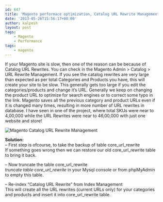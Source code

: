 ```yaml
---
id: 647
title: 'Magento performace optimization, Catalog URL Rewrite Management'
date: '2013-05-26T15:56:17+00:00'
author: kalpesh
layout: post
tags:
    - Magento
    - Performance
tags:
    - magento
---
```


If your Magento site is slow, then one of the reason can be because of Catalog URL Rewrites. You can check in the Magento Admin > Catalog > URL Rewrite Management. If you see the catalog rewrites are very large than expected as per total Categories and Products you have, this will create your site to be slow. This generally gets too large if you edit the categories/products and change it’s URL. Generally we keep on changing the product URL to optimize for search engines or to correct some typo in the link. Magento saves all the previous category and product URLs even if it is changed many times, resulting in more number of URL rewrites in database. I have seen in one of the project, where total SKUs were near to 4,00,000 while the URL Rewrites were near to 46,00,000 with just one website and store!

![Magento Catalog URL Rewrite Management](http://ka.lpe.sh/uploads/2013/05/Catalog_URL_Rewrite_Management.png)  
  
**Solution:**  
– First step is ofcourse, to take the backup of table core_url_rewrite  
If something goes wrong then we can restore our old core_url_rewrite table to bring it back.

– Now truncate the table core_url_rewrite  
*truncate table core_url_rewrite* in your Mysql console or from phpMyAdmin to empty this table.

– Re-index “Catalog URL Rewrite” from Index Management  
This will create all the URL rewrites (current URLs only) for your categories and products and insert it into core_url_rewrite table.